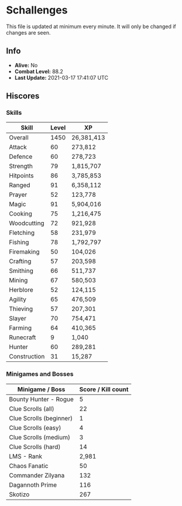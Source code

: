# Schallenges

This file is updated at minimum every minute. It will only be changed if changes are seen.

## Info

 - **Alive:** No
 - **Combat Level:** 88.2
 - **Last Update:** 2021-03-17 17:41:07 UTC

## Hiscores

### Skills

| Skill | Level | XP |
|--|--|--|
| Overall | 1450 | 26,381,413 |
| Attack | 60 | 273,812 |
| Defence | 60 | 278,723 |
| Strength | 79 | 1,815,707 |
| Hitpoints | 86 | 3,785,853 |
| Ranged | 91 | 6,358,112 |
| Prayer | 52 | 123,778 |
| Magic | 91 | 5,904,016 |
| Cooking | 75 | 1,216,475 |
| Woodcutting | 72 | 921,928 |
| Fletching | 58 | 231,979 |
| Fishing | 78 | 1,792,797 |
| Firemaking | 50 | 104,026 |
| Crafting | 57 | 203,598 |
| Smithing | 66 | 511,737 |
| Mining | 67 | 580,503 |
| Herblore | 52 | 124,115 |
| Agility | 65 | 476,509 |
| Thieving | 57 | 207,301 |
| Slayer | 70 | 754,471 |
| Farming | 64 | 410,365 |
| Runecraft | 9 | 1,040 |
| Hunter | 60 | 289,281 |
| Construction | 31 | 15,287 |

### Minigames and Bosses

| Minigame / Boss | Score / Kill count |
|--|--|
| Bounty Hunter - Rogue | 5 |
| Clue Scrolls (all) | 22 |
| Clue Scrolls (beginner) | 1 |
| Clue Scrolls (easy) | 4 |
| Clue Scrolls (medium) | 3 |
| Clue Scrolls (hard) | 14 |
| LMS - Rank | 2,981 |
| Chaos Fanatic | 50 |
| Commander Zilyana | 132 |
| Dagannoth Prime | 116 |
| Skotizo | 267 |
